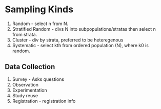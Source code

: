 # Sampling Kinds

1. Random - select n from N.
2. Stratified Random - divs N into subpopulations/stratas then select n from strata.
3. Cluster - div by strata, preferred to be heteregenous
4. Systematic - select kth from ordered population (N), where k0 is random.

## Data Collection
1. Survey - Asks questions
2. Observation
3. Experimentation
4. Study reuse
5. Registration - registration info
